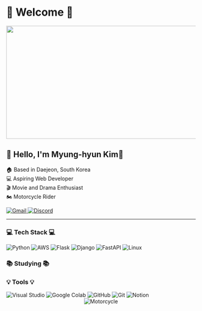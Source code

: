 

<body>
    <div class="center">
        <h1>👾 Welcome 👾</h1>
        <p>
<a href="https://www.gitanimals.org/en_US?utm_medium=image&utm_source=Kimmyeonghyeon0&utm_content=farm">
<img
  src="https://render.gitanimals.org/farms/Kimmyeonghyeon0"
  width="600"
  height="300"
/>
</a>
            
<div>
  <h2>🌚 Hello, I'm Myung-hyun Kim🌝</h2>
  <p>
    🏠 Based in Daejeon, South Korea<br>
    💻 Aspiring Web Developer<br>
    🎬 Movie and Drama Enthusiast<br>
    🏍️ Motorcycle Rider
  </p>
</div>
        </p>
        <p>
            <a href="mailto:audguss00915@gmail.com" target="_blank">
                <img src="https://img.shields.io/badge/Gmail-D14836?style=for-the-badge&logo=gmail&logoColor=white" alt="Gmail">
            </a>
            <a href="https://discord.com/channels/352307310774976513" target="_blank">
                <img src="https://img.shields.io/badge/Discord-7289DA?style=for-the-badge&logo=discord&logoColor=white" alt="Discord">
            </a>
        </p>
        <hr>
        <h3>💻 Tech Stack 💻</h3>
        <div class="tech-stack">
            <img src="https://img.shields.io/badge/Python-3776AB?style=for-the-badge&logo=python&logoColor=white" alt="Python">
            <img src="https://img.shields.io/badge/AWS-%23FF9900.svg?style=for-the-badge&logo=amazon-aws&logoColor=white" alt="AWS">
            <img src="https://img.shields.io/badge/flask-%23000.svg?style=for-the-badge&logo=flask&logoColor=white" alt="Flask">
            <img src="https://img.shields.io/badge/django-092E20?style=for-the-badge&logo=django&logoColor=white" alt="Django">
            <img src="https://img.shields.io/badge/FastAPI-005571?style=for-the-badge&logo=fastapi" alt="FastAPI">
            <img src="https://img.shields.io/badge/Linux-FCC624?style=for-the-badge&logo=linux&logoColor=black" alt="Linux">
        </div>
        <h3>📚 Studying 📚</h3>
<!--         <p>[여기에 현재 학습 중인 기술이나 스킬을 추가하세요]</p> -->
        <h3>💡 Tools 💡</h3>
        <div class="tools">
            <img src="https://img.shields.io/badge/Visual_Studio-5C2D91?style=for-the-badge&logo=visual%20studio&logoColor=white" alt="Visual Studio">
            <img src="https://img.shields.io/badge/Colab-F9AB00?style=for-the-badge&logo=googlecolab&color=525252" alt="Google Colab">
            <img src="https://img.shields.io/badge/github-181717?style=for-the-badge&logo=github&logoColor=white" alt="GitHub">
            <img src="https://img.shields.io/badge/git-F05032?style=for-the-badge&logo=git&logoColor=white" alt="Git">
            <img src="https://img.shields.io/badge/Notion-000000?style=for-the-badge&logo=notion&logoColor=white" alt="Notion">
        </div>
        <div align="center">
        <img src="https://github.com/user-attachments/assets/48051152-5412-4ac3-b718-bfd53761dafd" alt="Motorcycle">
        </div>
    </div>
</body>
</html>
